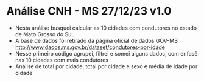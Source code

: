 # Análise CNH - MS 27/12/23 v1.0

- Nesta análise busquei calcular as 10 cidades com condutores no estado de Mato Grosso do Sul.
- A base de dados foi retirado da página oficial de dados GOV-MS http://www.dados.ms.gov.br/dataset/condutores-por-idade
- Nesse primeiro código agrupei, filtrei e somei alguns dados, com enfasê nas 10 cidades com mais condutores
- Análise de total por cidade, total por cidade e sexo e média de idade por cidade

 



